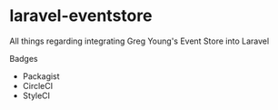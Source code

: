 # laravel-eventstore

All things regarding integrating Greg Young's Event Store into Laravel

Badges

* Packagist
* CircleCI
* StyleCI
